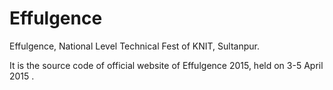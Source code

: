 # Effulgence
Effulgence, National Level Technical Fest of KNIT, Sultanpur. 


It is the source code of official website of Effulgence 2015, held on 3-5 April 2015 .

